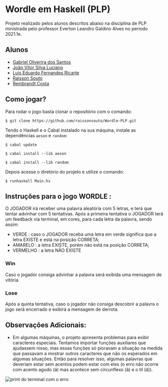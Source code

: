 # Wordle em Haskell (PLP)

Projeto realizado pelos alunos descritos abaixo na disciplina de PLP ministrada pelo professor Everton Leandro Galdino Alves no período 2021.1e.

## Alunos

- [Gabriel Oliverira dos Santos](https://github.com/Gabriel-S1)
- [João Vitor Silva Luciano](https://github.com/joaovitorsl)
- [Luis Eduardo Fernandes Ricarte](https://github.com/luisricarte)
- [Raisson Souto](https://github.com/raissonsouto)
- [Rembrandt Costa](https://github.com/rembrandtcosta)

## Como jogar?

Para rodar o jogo basta clonar o repositório com o comando: 
```
$ git clone https://github.com/raissonsouto/Wordle-PLP.git
```
Tendo o Haskell e o Cabal instalado na sua máquina, instale as dependências ```aeson``` e ```random```:
```
$ cabal update
```

```
$ cabal install --lib aeson
```

```
$ cabal install --lib random
```
Depois acesse o diretório do projeto e utilize o comando: 
```
$ runhaskell Main.hs
```

## Instruções para o jogo WORDLE :

O JOGADOR irá receber uma palavra aleatória com 5 letras, e terá que tentar advinhar com 5 tentativas.
Após a primeira tentativa o JOGADOR terá um feedback via terminal, em cores, para cada letra da palavra, sendo assim:

+ VERDE : caso o JOGADOR receba uma letra em verde significa que a letra EXISTE e está na posição CORRETA;
+ AMARELO : a letra EXISTE, porém não está na posição CORRETA;
+ VERMELHO : a letra NÃO EXISTE

### Win
Caso o jogador consiga advinhar a palavra será exibida uma mensagem de vitória.
### Lose
Após a quinta tentativa, caso o jogador não consiga descobrir a palavra o jogo será encerrado e exibirá a mensagem de derrota.


## Observações Adicionais:

+ Em algumas máquinas, o projeto apresenta problemas para exibir caracteres especiais. Tentamos importar funções auxiliares que ajudassem nisso, mas essas funções só pioravam a situação na medida que passavam a mostrar outros caracteres que não os esperados em algumas situações. Então para resolver isso, algumas palavras que deveriam estar sem acentos podem estar com eles (o erro não ocorre com acento agudo (á) mas acontece sem circunflexo (â) e o til (ã)).

<img src="https://github.com/raissonsouto/Wordle-PLP/blob/main/erro-caracteres-especiais.png" alt="print do terminal com o erro"/>

